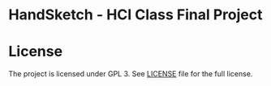HandSketch - HCI Class Final Project
====================================

License
=======
The project is licensed under GPL 3. See [LICENSE](/LICENSE) file for the full
license. 

